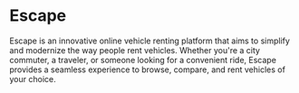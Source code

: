 ﻿# Escape
Escape is an innovative online vehicle renting platform that aims to simplify and modernize the way people rent vehicles. Whether you're a city commuter, a traveler, or someone looking for a convenient ride, Escape provides a seamless experience to browse, compare, and rent vehicles of your choice.
